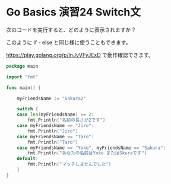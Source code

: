 # Go Basics 演習24 Switch文

次のコードを実行すると、どのように表示されますか？

このように if - else と同じ様に使うこともできます。

https://play.golang.org/p/lnJvVFyJExD で動作確認できます。


```go
package main

import "fmt"

func main() {

	myFriendsName := "Sakura2"

	switch {
	case len(myFriendsName) == 2:
		fmt.Println("名前の長さが2です")
	case myFriendsName == "Jiro":
		fmt.Println("Jiro")
	case myFriendsName == "Taro":
		fmt.Println("Taro")
	case myFriendsName == "Yoko", myFriendsName == "Sakura":
		fmt.Println("あなたの名前はYoko またはSkuraです")
	default:
		fmt.Println("マッチしませんでした")
	}
}
```
